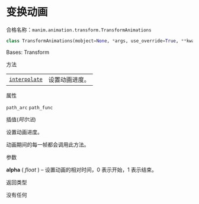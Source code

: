 # 变换动画

合格名称：`manim.animation.transform.TransformAnimations`

```py
class TransformAnimations(mobject=None, *args, use_override=True, **kwargs)
```

Bases: Transform

方法

|||
|-|-|
[`interpolate`]()|设置动画进度。

属性

`path_arc`
`path_func`

插值(_阿尔法_)

设置动画进度。

动画期间的每一帧都会调用此方法。

参数

**alpha** ( _float_ ) – 设置动画的相对时间，0 表示开始，1 表示结束。

返回类型

没有任何
